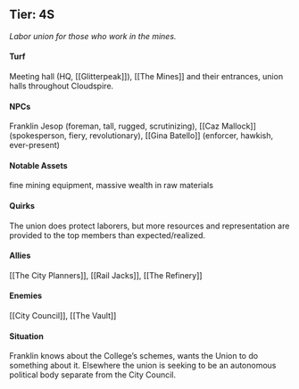 ---
---

## Tier: 4S
*Labor union for those who work in the mines.*

#### **Turf**
Meeting hall (HQ, [[Glitterpeak]]), [[The Mines]] and their entrances, union halls throughout Cloudspire.

#### **NPCs**
Franklin Jesop (foreman, tall, rugged, scrutinizing), [[Caz Mallock]] (spokesperson, fiery, revolutionary), [[Gina Batello]] (enforcer, hawkish, ever-present)

#### **Notable Assets**
fine mining equipment, massive wealth in raw materials

#### **Quirks**
The union does protect laborers, but more resources and representation are provided to the top members than expected/realized.

#### **Allies**
[[The City Planners]], [[Rail Jacks]], [[The Refinery]]

#### **Enemies**
[[City Council]], [[The Vault]]

#### **Situation**
Franklin knows about the College’s schemes, wants the Union to do something about it. Elsewhere the union is seeking to be an autonomous political body separate from the City Council.